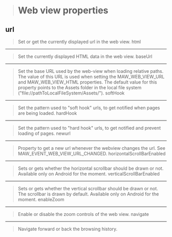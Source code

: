 >Web view properties
>===================
>
url
---
>Set or get the currently displayed url in the web view.
html
----
>Set the currently displayed HTML data in the web view.
baseUrl
-------
>Set the base URL used by the web-view when loading relative paths. The value of this URL is used when setting the MAW_WEB_VIEW_URL and MAW_WEB_VIEW_HTML properties. The default value for this property points to the Assets folder in the local file system ("file://pathToLocalFileSystem/Assets/").
softHook
--------
>Set the pattern used to "soft hook" urls, to get notified when pages are being loaded.
hardHook
--------
>Set the pattern used to "hard hook" urls, to get notified and prevent loading of pages.
newurl
------
>Property to get a new url whenever the webview changes the url. See MAW_EVENT_WEB_VIEW_URL_CHANGED.
horizontalScrollBarEnabled
--------------------------
>Sets or gets whether the horizontal scrollbar should be drawn or not. Available only on Android for the moment.
verticalScrollBarEnabled
------------------------
>Sets or gets whether the vertical scrollbar should be drawn or not. The scrollbar is drawn by default. Available only on Android for the moment.
enableZoom
----------
>Enable or disable the zoom controls of the web view.
navigate
--------
>Navigate forward or back the browsing history.
